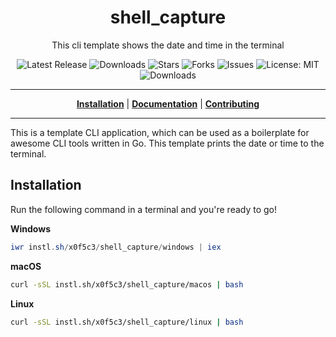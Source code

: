 <h1 align="center">shell_capture</h1>
<p align="center">This cli template shows the date and time in the terminal</p>

<p align="center">

<a style="text-decoration: none" href="https://github.com/x0f5c3/shell_capture/releases">
<img src="https://img.shields.io/github/v/release/x0f5c3/shell_capture?style=flat-square" alt="Latest Release">
</a>

<a style="text-decoration: none" href="https://github.com/x0f5c3/shell_capture/releases">
<img src="https://img.shields.io/github/downloads/x0f5c3/shell_capture/total.svg?style=flat-square" alt="Downloads">
</a>

<a style="text-decoration: none" href="https://github.com/x0f5c3/shell_capture/stargazers">
<img src="https://img.shields.io/github/stars/x0f5c3/shell_capture.svg?style=flat-square" alt="Stars">
</a>

<a style="text-decoration: none" href="https://github.com/x0f5c3/shell_capture/fork">
<img src="https://img.shields.io/github/forks/x0f5c3/shell_capture.svg?style=flat-square" alt="Forks">
</a>

<a style="text-decoration: none" href="https://github.com/x0f5c3/shell_capture/issues">
<img src="https://img.shields.io/github/issues/x0f5c3/shell_capture.svg?style=flat-square" alt="Issues">
</a>

<a style="text-decoration: none" href="https://opensource.org/licenses/MIT">
<img src="https://img.shields.io/badge/License-MIT-yellow.svg?style=flat-square" alt="License: MIT">
</a>

<br/>

<a style="text-decoration: none" href="https://github.com/x0f5c3/shell_capture/releases">
<img src="https://img.shields.io/badge/platform-windows%20%7C%20macos%20%7C%20linux-informational?style=for-the-badge" alt="Downloads">
</a>

<br/>

</p>

----

<p align="center">
<strong><a href="https://x0f5c3.github.io/shell_capture/#/installation">Installation</a></strong>
|
<strong><a href="https://x0f5c3.github.io/shell_capture/#/docs">Documentation</a></strong>
|
<strong><a href="https://x0f5c3.github.io/shell_capture/#/CONTRIBUTING">Contributing</a></strong>
</p>

----

This is a template CLI application, which can be used as a boilerplate for awesome CLI tools written in Go.
This template prints the date or time to the terminal.

## Installation

Run the following command in a terminal and you're ready to go!

**Windows**
```powershell
iwr instl.sh/x0f5c3/shell_capture/windows | iex
```

**macOS**
```bash
curl -sSL instl.sh/x0f5c3/shell_capture/macos | bash
```

**Linux**
```bash
curl -sSL instl.sh/x0f5c3/shell_capture/linux | bash
```
